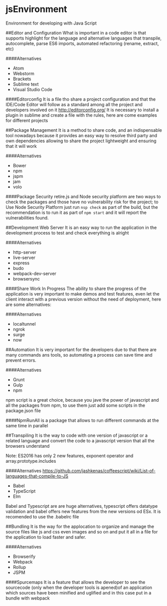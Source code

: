 # jsEnvironment
Environment for developing with Java Script

##Editor and Configuration
What is important in a code editor is that supports highlight for the language and alternative languages that transpile, autocomplete, parse ES6 imports, automated refactoring (rename, extract, etc)

####Alternatives
- Atom 
- Webstorm
- Brackets
- Sublime text
- Visual Studio Code

####Editorconfig
It is a file tho share a project configuration and that the IDE/Code Editor will follow as a standard among all the project and developers involved on it
http://editorconfig.org/
It is necessary to install a plugin in sublime and create a file with the rules, here are come examples for different projects

##Package Management
It is a method to share code, and an indispensable tool nowadays because it provides an easy way to resolve third party and own dependencies allowing to share the project lightweight and ensuring that it will work

####Alternatives
- Bower
- npm
- jspm
- jam
- volo

####Package Security
retire.js and Node security platform are two ways to check the packages and those have no vulnerability risk for the project; to Use Node Security Platform just run `nsp check` as part of the build, but the recommendation is to run it as part of `npm start` and it will report the vulnerabilities found.

##Development Web Server
It is an easy way to run the application in the development process to test and check everything is alright

####Alternatives
- http-server
- live-server
- express
- budo
- webpack-dev-server
- browsersync

####Share Work In Progress
The ability to share the progress of the application is very important to make demos and test features, even let the client interact with a previous version without the need of deployment, here are some alternatives:

####Alternatives
- localtunnel
- ngrok
- surge
- now

##Automation
It is very important for the developers due to that there are many commands ans tools, so automating a process can save time and prevent errors.

####Alternatives
- Grunt
- Gulp
- npm

npm script is a great choice, because you jave the power of javascript and all the packages from npm, to use them just add some scripts in the package.json file

####NpmRunAll
is a package that allows to run different commands at the same time
in parallel

##Transpiling
It is the way to code with one version of javascript or a related language and convert the code to a javascript version that all the browsers understand

Note: ES2016 has only 2 new features, exponent operator and array.prototype.includes

####Alternatives
https://github.com/jashkenas/coffeescript/wiki/List-of-languages-that-compile-to-JS
- Babel
- TypeScript
- Elm 

Babel and Typescript are are huge alternatives, typescript offers datatype validation and babel offers new features from the new versions od ESx.
It is recomended to use the .babelrc file

##Bundling
It is the way for the applocation to organize and manage the source files like js and css even images and so on and put it all in a file for the application to load faster and safer.

####Alternatives
- Browserify
- Webpack
- Rollup
- JSPM

####Spurcemaps
It is a feature that allows the developer to see the sourcecode (only when the developer tools is apened)of an application which sources have been minified and uglified and in this case put in a bundle with webpack
